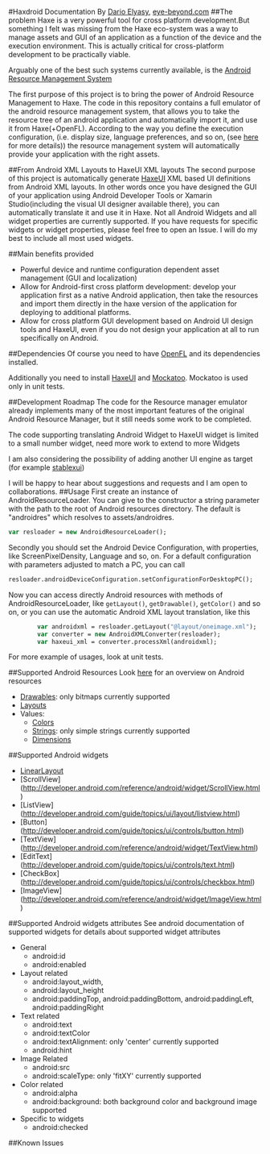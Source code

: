#Haxdroid Documentation
By [Dario Elyasy](http://il.linkedin.com/in/darioe/), [eye-beyond.com](http://eye-beyond.com)
##The problem
Haxe is a very powerful tool for cross platform development.But something I felt was missing from the Haxe eco-system was 
a way to manage assets and GUI of an application as a function of the device and the execution environment. This is actually critical for cross-platform 
development to be practically viable.

Arguably one of the best such systems currently available, is the [Android Resource Management System](http://developer.android.com/guide/topics/resources/overview.html)

The first purpose of this project is to bring the power of Android Resource Management to Haxe. The code in this repository contains a full emulator of the android resource management system,
that allows you to take the resource tree of an android application and automatically import it, and use it from Haxe(+OpenFL). According to the way you define the execution configuration, 
(i.e. display size, language preferences, and so on, (see [here](http://developer.android.com/guide/topics/resources/providing-resources.html) for more details)) the resource management 
system will automatically provide your application with the right assets.

##From Android XML Layouts to HaxeUI XML layouts
The second purpose of this project is automatically generate [HaxeUI](http://haxeui.org/) XML based UI definitions from Android XML layouts. In other words
once you have designed the GUI of your application using Android Developer Tools or Xamarin Studio(including the visual UI designer available there),
you can automatically translate it and use it in Haxe. Not all Android Widgets and all widget properties are currently supported. If you have requests for specific widgets or widget properties,
please feel free to open an Issue. I will do my best to include all most used widgets.


##Main benefits provided
- Powerful device and runtime configuration dependent asset management (GUI and localization)
- Allow for Android-first cross platform development: develop your application first as a native Android application, then take the resources and import them directly in the haxe version of the
 application for deploying to additional platforms.
- Allow for cross platform GUI development based on Android UI design tools and HaxeUI, even if you do not design your application at all to run specifically on Android.

##Dependencies
Of course you need to have [OpenFL](http://www.openfl.org/documentation/setup/install-haxe/) and its dependencies installed.

Additionally you need to install [HaxeUI](http://haxeui.org/download.jsp) and [Mockatoo](https://github.com/misprintt/mockatoo). Mockatoo is used only in unit tests. 

##Development Roadmap
The code for the Resource manager emulator already implements many of the most important features of the original Android Resource Manager, but it still needs some work to be completed.

The code supporting translating Android Widget to HaxeUI widget is limited to a small number widget, need more work to extend to more Widgets

I am also considering the possibility of adding another UI engine as target (for example [stablexui](https://github.com/RealyUniqueName/StablexUI))

I will be happy to hear about suggestions and requests and I am open to collaborations.
##Usage
First create an instance of AndroidResourceLoader. You can give to the constructor a string parameter with the path to the root of Android resources directory. The default is "androidres"
which resolves to assets/androidres.
```haxe
var resloader = new AndroidResourceLoader();
```
Secondly you should set the Android Device Configuration, with properties, like ScreenPixelDensity, Language and so, on. For a default configuration with parameters adjusted to match a PC, 
you can call 
```haxe
resloader.androidDeviceConfiguration.setConfigurationForDesktopPC();
```
Now you can access directly Android resources with methods of AndroidResourceLoader, like `getLayout()`, `getDrawable()`, `getColor()` and so on, or you can
use the automatic Android XML layout translation, like this
```haxe
		var androidxml = resloader.getLayout("@layout/oneimage.xml");
		var converter = new AndroidXMLConverter(resloader);
		var haxeui_xml = converter.processXml(androidxml);
```
For more example of usages, look at unit tests.

##Supported Android Resources
Look [here](http://developer.android.com/guide/topics/resources/providing-resources.html) for an overview on Android resources 
- [Drawables](http://developer.android.com/guide/topics/resources/drawable-resource.html):  only bitmaps currently supported
- [Layouts](http://developer.android.com/guide/topics/resources/layout-resource.html)
- Values:
	- [Colors](http://developer.android.com/guide/topics/resources/more-resources.html#Color)
	- [Strings](http://developer.android.com/guide/topics/resources/string-resource.html): only simple strings currently supported
	- [Dimensions](http://developer.android.com/guide/topics/resources/more-resources.html#Dimension)

##Supported Android widgets
- [LinearLayout](http://developer.android.com/guide/topics/ui/layout/linear.html)
- [ScrollView] (http://developer.android.com/reference/android/widget/ScrollView.html)
- [ListView] (http://developer.android.com/guide/topics/ui/layout/listview.html)
- [Button] (http://developer.android.com/guide/topics/ui/controls/button.html)
- [TextView] (http://developer.android.com/reference/android/widget/TextView.html)
- [EditText] (http://developer.android.com/guide/topics/ui/controls/text.html)
- [CheckBox] (http://developer.android.com/guide/topics/ui/controls/checkbox.html)
- [ImageView] (http://developer.android.com/reference/android/widget/ImageView.html)


##Supported Android widgets attributes
See android documentation of supported widgets for details about supported widget attributes
- General
	- android:id
	- android:enabled
- Layout related
	- android:layout_width,
	- android:layout_height
	- android:paddingTop, android:paddingBottom, android:paddingLeft, android:paddingRight
- Text related
	- android:text
	- android:textColor
	- android:textAlignment: only 'center' currently supported
	- android:hint
- Image Related	
	- android:src
	- android:scaleType: only 'fitXY' currently supported
- Color related
	- android:alpha
	- android:background: both background color and background image supported
- Specific to widgets
	- android:checked

##Known Issues
